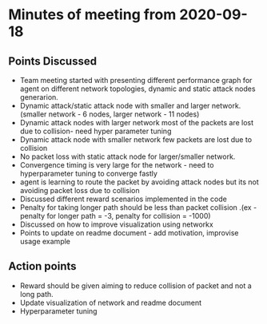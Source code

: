 # Minutes of meeting from 2020-09-18
## Points Discussed
- Team meeting started with presenting different performance graph for agent on different network topologies, dynamic and static attack nodes generarion.
- Dynamic attack/static attack node with smaller and larger network. (smaller network - 6 nodes, larger network - 11 nodes)
- Dynamic attack nodes with larger network most of the packets are lost due to collision- need hyper parameter tuning
- Dynamic attack node with smaller network few packets are lost due to collision
- No packet loss with static attack node for larger/smaller network.
- Convergence timing is very large for the network - need to hyperparameter tuning to converge fastly
- agent is learning to route the packet by avoiding attack nodes but its not avoiding packet loss due to collision
- Discussed different reward scenarios implemented in the code
- Penalty for taking longer path should be less than packet collision .(ex - penalty for longer path = -3, penalty for collision = -1000)
- Discussed on how to improve visualization using networkx
- Points to update on readme document - add motivation, improvise usage example

## Action points
- Reward should be given aiming to reduce collision of packet and not a long path.
- Update visualization of network and readme document
- Hyperparameter tuning